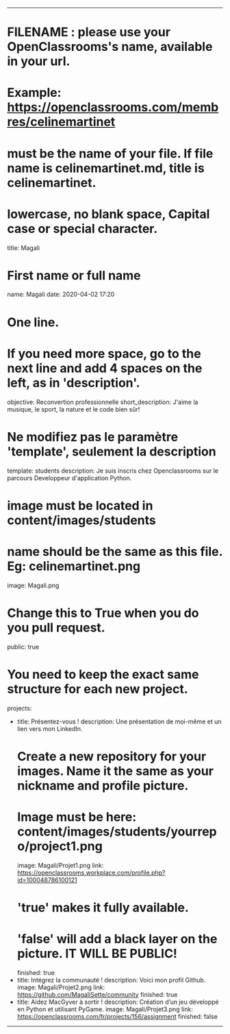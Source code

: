 ---

# FILENAME : please use your OpenClassrooms's name, available in your url.
# Example: https://openclassrooms.com/membres/celinemartinet
# must be the name of your file. If file name is celinemartinet.md, title is celinemartinet.
# lowercase, no blank space, Capital case or special character.
title: Magali

# First name or full name
name: Magali
date: 2020-04-02 17:20

# One line.
# If you need more space, go to the next line and add 4 spaces on the left, as in 'description'.
objective: Reconvertion professionnelle
short_description: J'aime la musique, le sport, la nature et le code bien sûr!

# Ne modifiez pas le paramètre 'template', seulement la description
template: students
description: 
    Je suis inscris chez Openclassrooms sur le parcours Developpeur d'application Python.

# image must be located in content/images/students
# name should be the same as this file. Eg: celinemartinet.png
image: Magali.png

# Change this to True when you do you pull request.
public: true

# You need to keep the exact same structure for each new project.
projects:
  - title: Présentez-vous !
    description: Une présentation de moi-même et un lien vers mon LinkedIn.
    # Create a new repository for your images. Name it the same as your nickname and profile picture.
    # Image must be here: content/images/students/yourrepo/project1.png
    image: Magali/Projet1.png
    link: https://openclassrooms.workplace.com/profile.php?id=100048786100121 
    # 'true' makes it fully available.
    # 'false' will add a black layer on the picture. IT WILL BE PUBLIC!
    finished: true
  - title: Intégrez la communauté !
    description: Voici mon profil Github. 
    image: Magali/Projet2.png
    link: https://github.com/MagaliSette/community
    finished: true
  - title: Aidez MacGyver à sortir !
    description: Création d’un jeu développé en Python et utilisant PyGame.
    image: Magali/Projet3.png
    link: https://openclassrooms.com/fr/projects/156/assignment
    finished: false
---